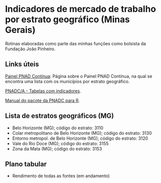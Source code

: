 # Indicadores de mercado de trabalho por estrato geográfico (Minas Gerais)

Rotinas elaboradas como parte das minhas funções como bolsista da Fundação
João Pinheiro.

## Links úteis

[Painel PNAD Contínua](https://painel.ibge.gov.br/saibamais/): Página sobre o
Painel PNAD Contínua, na qual se encontra uma lista com os municípios por
estrato geográfico.

[PNADC/A - Tabelas com indicadores](https://sidra.ibge.gov.br/pesquisa/pnadca/tabelas).

[Manual do pacote da PNADC para R](https://rpubs.com/gabriel-assuncao-ibge/pnadc).

## Lista de estratos geográficos (MG)

* Belo Horizonte (MG); código do estrato: 3110
* Colar metropolitano de Belo Horizonte (MG); código do estrato: 3130
* Entorno metropol. de Belo Horizonte (MG); código do estrato: 3120
* Vale do Rio Doce (MG); código do estrato: 3155
* Zona da Mata (MG); código do estrato: 3153

## Plano tabular

* Rendimento de todas as fontes (em andamento)
